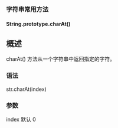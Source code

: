 ### 字符串常用方法
#### String.prototype.charAt()

## 概述
charAt() 方法从一个字符串中返回指定的字符。
### 语法
str.charAt(index)
### 参数 
index 默认 0
